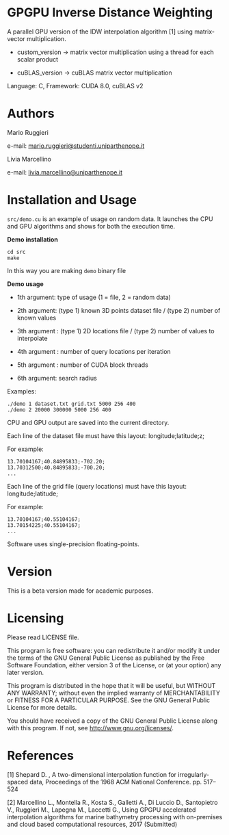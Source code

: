# GPGPU Inverse Distance Weighting
A parallel GPU version of the IDW interpolation algorithm [1] using matrix-vector multiplication.

* custom_version -> matrix vector multiplication using a thread for each scalar product

* cuBLAS_version -> cuBLAS matrix vector multiplication

Language: C, Framework: CUDA 8.0, cuBLAS v2

# Authors
Mario Ruggieri

e-mail: mario.ruggieri@studenti.uniparthenope.it

Livia Marcellino

e-mail: livia.marcellino@uniparthenope.it
  
# Installation and Usage 

`src/demo.cu` is an example of usage on random data. It launches the CPU and GPU algorithms and shows for both the execution time.

**Demo installation**
  ```
  cd src
  make
  ```
In this way you are making `demo` binary file
	
**Demo usage**

* 1th argument: type of usage (1 = file, 2 = random data)

* 2th argument: (type 1) known 3D points dataset file / (type 2) number of known values

* 3th argument : (type 1) 2D locations file / (type 2) number of values to interpolate

* 4th argument : number of query locations per iteration

* 5th argument : number of CUDA block threads

* 6th argument: search radius

Examples:

	./demo 1 dataset.txt grid.txt 5000 256 400
	./demo 2 20000 300000 5000 256 400
	
CPU and GPU output are saved into the current directory.

Each line of the dataset file must have this layout: longitude;latitude;z;

For example:

	13.70104167;40.84895833;-702.20;
	13.70312500;40.84895833;-700.20;
	...

Each line of the grid file (query locations) must have this layout: longitude;latitude;

For example:

	13.70104167;40.55104167;
	13.70154225;40.55104167;
	...
	
Software uses single-precision floating-points.

# Version
This is a beta version made for academic purposes.
	
# Licensing
Please read LICENSE file.

This program is free software: you can redistribute it and/or modify
it under the terms of the GNU General Public License as published by
the Free Software Foundation, either version 3 of the License, or
(at your option) any later version.

This program is distributed in the hope that it will be useful,
but WITHOUT ANY WARRANTY; without even the implied warranty of
MERCHANTABILITY or FITNESS FOR A PARTICULAR PURPOSE.  See the
GNU General Public License for more details.

You should have received a copy of the GNU General Public License
along with this program.  If not, see <http://www.gnu.org/licenses/>.

# References
[1] Shepard D. , A two-dimensional interpolation function for irregularly-spaced data, Proceedings of the 1968 ACM National Conference. pp. 517–524 

[2] Marcellino L., Montella R., Kosta S., Galletti A., Di Luccio D., Santopietro V., Ruggieri M., Lapegna M., Laccetti G., Using GPGPU accelerated interpolation algorithms for marine bathymetry processing with on-premises and cloud based computational resources, 2017 (Submitted)
